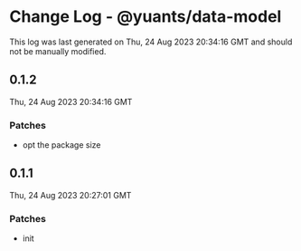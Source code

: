 # Change Log - @yuants/data-model

This log was last generated on Thu, 24 Aug 2023 20:34:16 GMT and should not be manually modified.

## 0.1.2
Thu, 24 Aug 2023 20:34:16 GMT

### Patches

- opt the package size

## 0.1.1
Thu, 24 Aug 2023 20:27:01 GMT

### Patches

- init

